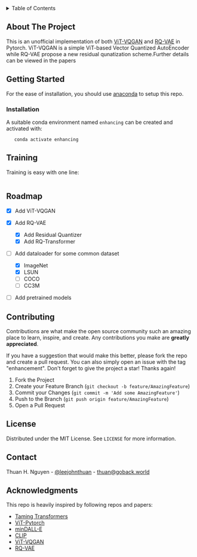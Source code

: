 <div id="top"></div>
<!--
-->

<!-- TABLE OF CONTENTS -->
<details>
  <summary>Table of Contents</summary>
  <ol>
    <li>
      <a href="#about-the-project">About The Project</a>
    </li>
    <li>
      <a href="#getting-started">Getting Started</a>
      <ul>
        <li><a href="#prerequisites">Prerequisites</a></li>
        <li><a href="#installation">Installation</a></li>
      </ul>
    </li>
    <li><a href="#usage">Usage</a></li>
    <li><a href="#roadmap">Roadmap</a></li>
    <li><a href="#contributing">Contributing</a></li>
    <li><a href="#license">License</a></li>
    <li><a href="#contact">Contact</a></li>
    <li><a href="#acknowledgments">Acknowledgments</a></li>
  </ol>
</details>



<!-- ABOUT THE PROJECT -->
## About The Project

This is an unofficial implementation of both [ViT-VQGAN](https://arxiv.org/abs/2110.04627) and [RQ-VAE](https://arxiv.org/abs/2110.04627) in Pytorch. ViT-VQGAN is a simple ViT-based Vector Quantized AutoEncoder while RQ-VAE propose a new residual qunatization scheme.Further details can be viewed in the papers

<!-- GETTING STARTED -->
## Getting Started

For the ease of installation, you should use [anaconda](https://conda.io/) to setup this repo.

### Installation

A suitable conda environment named `enhancing` can be created and activated with:
   ```conda env create -f environment.yaml
      conda activate enhancing
   ```

<!-- USAGE EXAMPLES -->
## Training

Training is easy with one line:
   ```python3 main.py -c config_name -lr learning_rate -e epoch_nums
   ```

<!-- ROADMAP -->
## Roadmap

- [x] Add ViT-VQGAN
- [x] Add RQ-VAE
    - [x] Add Residual Quantizer
    - [x] Add RQ-Transformer
- [ ] Add dataloader for some common dataset
    - [x] ImageNet
    - [x] LSUN
    - [ ] COCO
    - [ ] CC3M
- [ ] Add pretrained models 


<!-- CONTRIBUTING -->
## Contributing

Contributions are what make the open source community such an amazing place to learn, inspire, and create. Any contributions you make are **greatly appreciated**.

If you have a suggestion that would make this better, please fork the repo and create a pull request. You can also simply open an issue with the tag "enhancement".
Don't forget to give the project a star! Thanks again!

1. Fork the Project
2. Create your Feature Branch (`git checkout -b feature/AmazingFeature`)
3. Commit your Changes (`git commit -m 'Add some AmazingFeature'`)
4. Push to the Branch (`git push origin feature/AmazingFeature`)
5. Open a Pull Request


<!-- LICENSE -->
## License

Distributed under the MIT License. See `LICENSE` for more information.


<!-- CONTACT -->
## Contact

Thuan H. Nguyen - [@leejohnthuan](https://twitter.com/leejohnthuan) - thuan@goback.world


<!-- ACKNOWLEDGMENTS -->
## Acknowledgments

This repo is heavily inspired by following repos and papers:

* [Taming Transformers](https://github.com/CompVis/taming-transformers)
* [ViT-Pytorch](https://github.com/lucidrains/vit-pytorch)
* [minDALL-E](https://github.com/kakaobrain/minDALL-E)
* [CLIP](https://github.com/openai/CLIP)
* [ViT-VQGAN](https://arxiv.org/abs/2110.04627)
* [RQ-VAE](https://arxiv.org/abs/2110.04627)